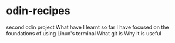 # odin-recipes

second odin project
What have I learnt so far
I have focused on the foundations of using Linux's terminal
What git is
Why it is useful

